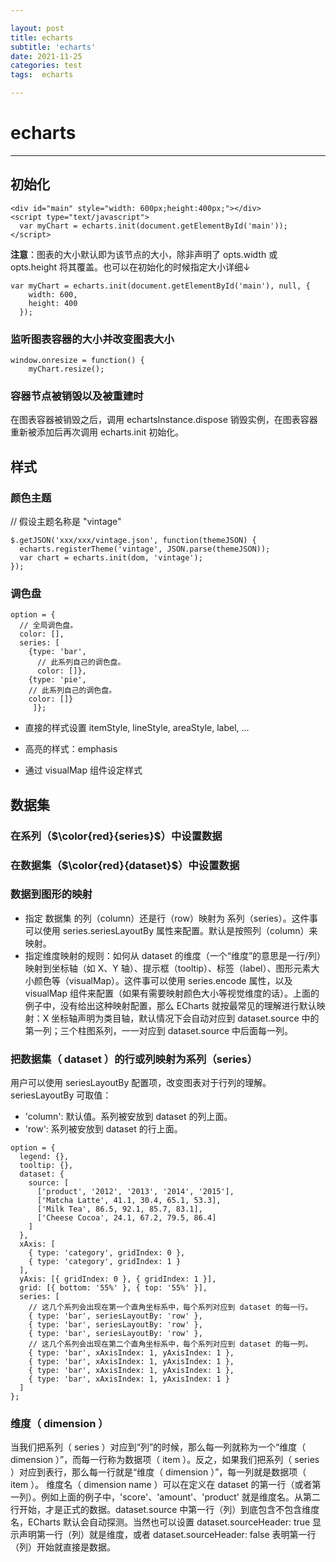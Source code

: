 ```yaml
---

layout: post
title: echarts
subtitle: 'echarts'
date: 2021-11-25
categories: test
tags:  echarts

---
```


# echarts #
---
## 初始化
```
<div id="main" style="width: 600px;height:400px;"></div>
<script type="text/javascript">
  var myChart = echarts.init(document.getElementById('main'));
</script>
```
**注意**：图表的大小默认即为该节点的大小，除非声明了 opts.width 或 opts.height 将其覆盖。也可以在初始化的时候指定大小详细↓
```
var myChart = echarts.init(document.getElementById('main'), null, {
    width: 600,
    height: 400
  });
```
### 监听图表容器的大小并改变图表大小
```
window.onresize = function() {
    myChart.resize();
```
### 容器节点被销毁以及被重建时
在图表容器被销毁之后，调用 echartsInstance.dispose 销毁实例，在图表容器重新被添加后再次调用 echarts.init 初始化。

## 样式

### 颜色主题
// 假设主题名称是 "vintage"
```
$.getJSON('xxx/xxx/vintage.json', function(themeJSON) {
  echarts.registerTheme('vintage', JSON.parse(themeJSON));
  var chart = echarts.init(dom, 'vintage');
}); 
```

### 调色盘
```
option = {
  // 全局调色盘。
  color: [],
  series: [
    {type: 'bar',
      // 此系列自己的调色盘。
      color: []},
    {type: 'pie',
    // 此系列自己的调色盘。
    color: []}
     ]};
```
* 直接的样式设置 itemStyle, lineStyle, areaStyle, label, ...

* 高亮的样式：emphasis

* 通过 visualMap 组件设定样式

## 数据集

### 在系列（$\color{red}{series}$）中设置数据
### 在数据集（$\color{red}{dataset}$）中设置数据
### 数据到图形的映射

* 指定 数据集 的列（column）还是行（row）映射为 系列（series）。这件事可以使用 series.seriesLayoutBy 属性来配置。默认是按照列（column）来映射。
* 指定维度映射的规则：如何从 dataset 的维度（一个“维度”的意思是一行/列）映射到坐标轴（如 X、Y 轴）、提示框（tooltip）、标签（label）、图形元素大小颜色等（visualMap）。这件事可以使用 series.encode 属性，以及 visualMap 组件来配置（如果有需要映射颜色大小等视觉维度的话）。上面的例子中，没有给出这种映射配置，那么 ECharts 就按最常见的理解进行默认映射：X 坐标轴声明为类目轴，默认情况下会自动对应到 dataset.source 中的第一列；三个柱图系列，一一对应到 dataset.source 中后面每一列。

### 把数据集（ dataset ）的行或列映射为系列（series）
用户可以使用 seriesLayoutBy 配置项，改变图表对于行列的理解。seriesLayoutBy 可取值：

* 'column': 默认值。系列被安放到 dataset 的列上面。
* 'row': 系列被安放到 dataset 的行上面。
```
option = {
  legend: {},
  tooltip: {},
  dataset: {
    source: [
      ['product', '2012', '2013', '2014', '2015'],
      ['Matcha Latte', 41.1, 30.4, 65.1, 53.3],
      ['Milk Tea', 86.5, 92.1, 85.7, 83.1],
      ['Cheese Cocoa', 24.1, 67.2, 79.5, 86.4]
    ]
  },
  xAxis: [
    { type: 'category', gridIndex: 0 },
    { type: 'category', gridIndex: 1 }
  ],
  yAxis: [{ gridIndex: 0 }, { gridIndex: 1 }],
  grid: [{ bottom: '55%' }, { top: '55%' }],
  series: [
    // 这几个系列会出现在第一个直角坐标系中，每个系列对应到 dataset 的每一行。
    { type: 'bar', seriesLayoutBy: 'row' },
    { type: 'bar', seriesLayoutBy: 'row' },
    { type: 'bar', seriesLayoutBy: 'row' },
    // 这几个系列会出现在第二个直角坐标系中，每个系列对应到 dataset 的每一列。
    { type: 'bar', xAxisIndex: 1, yAxisIndex: 1 },
    { type: 'bar', xAxisIndex: 1, yAxisIndex: 1 },
    { type: 'bar', xAxisIndex: 1, yAxisIndex: 1 },
    { type: 'bar', xAxisIndex: 1, yAxisIndex: 1 }
  ]
};
```
### 维度（ dimension ）
当我们把系列（ series ）对应到“列”的时候，那么每一列就称为一个“维度（ dimension ）”，而每一行称为数据项（ item ）。反之，如果我们把系列（ series ）对应到表行，那么每一行就是“维度（ dimension ）”，每一列就是数据项（ item ）。
维度名（ dimension name ）可以在定义在 dataset 的第一行（或者第一列）。例如上面的例子中，'score'、'amount'、'product' 就是维度名。从第二行开始，才是正式的数据。dataset.source 中第一行（列）到底包含不包含维度名，ECharts 默认会自动探测。当然也可以设置 dataset.sourceHeader: true 显示声明第一行（列）就是维度，或者 dataset.sourceHeader: false 表明第一行（列）开始就直接是数据。

